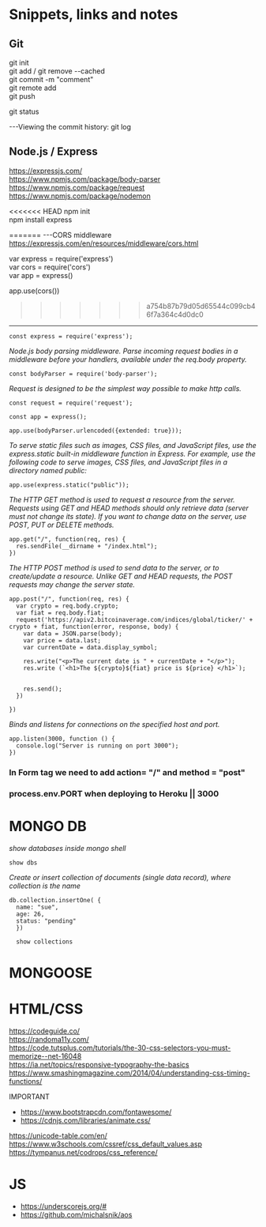 # Snippets, links and notes

## Git

git init  
git add / git remove --cached  
git commit -m "comment"  
git remote add <name> <url>  
git push <name>  

git status

---Viewing the commit history: 
git log

## Node.js / Express

https://expressjs.com/  
https://www.npmjs.com/package/body-parser  
https://www.npmjs.com/package/request
https://www.npmjs.com/package/nodemon  

<<<<<<< HEAD
npm init  
npm install express

=======
---CORS middleware
https://expressjs.com/en/resources/middleware/cors.html  

var express = require('express')  
var cors = require('cors')  
var app = express()  

app.use(cors())  
>>>>>>> a754b87b79d05d65544c099cb46f7a364c4d0dc0

--------------  
```
const express = require('express');
```
*Node.js body parsing middleware.
Parse incoming request bodies in a middleware before your handlers, available under the req.body property.*
```
const bodyParser = require('body-parser');
```
*Request is designed to be the simplest way possible to make http calls.*
```
const request = require('request');

const app = express();

app.use(bodyParser.urlencoded({extended: true}));
```

*To serve static files such as images, CSS files, and JavaScript files, use the express.static built-in middleware function in Express. For example, use the following code to serve images, CSS files, and JavaScript files in a directory named public:*
```
app.use(express.static("public"));
```

*The HTTP GET method is used to request a resource from the server. Requests using GET and HEAD methods should only retrieve data (server must not change its state). If you want to change data on the server, use POST, PUT or DELETE methods.*
```
app.get("/", function(req, res) {
  res.sendFile(__dirname + "/index.html");
})
```

*The HTTP POST method is used to send data to the server, or to create/update a resource. Unlike GET and HEAD requests, the POST requests may change the server state.*
```
app.post("/", function(req, res) {
  var crypto = req.body.crypto;
  var fiat = req.body.fiat;
  request('https://apiv2.bitcoinaverage.com/indices/global/ticker/' + crypto + fiat, function(error, response, body) {
    var data = JSON.parse(body);
    var price = data.last;
    var currentDate = data.display_symbol;

    res.write("<p>The current date is " + currentDate + "</p>");
    res.write (`<h1>The ${crypto}${fiat} price is ${price} </h1>`);


    res.send();
  })

})
```
*Binds and listens for connections on the specified host and port.*
```
app.listen(3000, function () {
  console.log("Server is running on port 3000");
})
```
### In Form tag we need to add action= "/" and method = "post"

### process.env.PORT when deploying to Heroku || 3000

# MONGO DB

*show databases inside mongo shell*  

```
show dbs
```

*Create or insert collection of documents (single data record), where collection is the name*  
```
db.collection.insertOne( {
  name: "sue",
  age: 26,
  status: "pending"
  })

  show collections
```

# MONGOOSE



# HTML/CSS

https://codeguide.co/  
https://randoma11y.com/  
https://code.tutsplus.com/tutorials/the-30-css-selectors-you-must-memorize--net-16048  
https://ia.net/topics/responsive-typography-the-basics  
https://www.smashingmagazine.com/2014/04/understanding-css-timing-functions/  

IMPORTANT
- https://www.bootstrapcdn.com/fontawesome/
- https://cdnjs.com/libraries/animate.css/

https://unicode-table.com/en/  
https://www.w3schools.com/cssref/css_default_values.asp  
https://tympanus.net/codrops/css_reference/  


# JS
- https://underscorejs.org/#  
- https://github.com/michalsnik/aos
